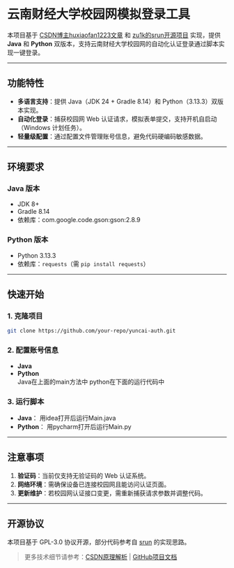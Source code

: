 # 云南财经大学校园网模拟登录工具

本项目基于 [CSDN博主huxiaofan1223文章](https://blog.csdn.net/qq_41797946/article/details/89417722) 和 [zu1k的srun开源项目](https://github.com/zu1k/srun) 实现，提供 **Java** 和 **Python** 双版本，支持云南财经大学校园网的自动化认证登录通过脚本实现一键登录。

---

## 功能特性
- **多语言支持**：提供 Java（JDK 24 + Gradle 8.14）和 Python（3.13.3）双版本实现。
- **自动化登录**：捕获校园网 Web 认证请求，模拟表单提交，支持开机自启动（Windows 计划任务）。
- **轻量级配置**：通过配置文件管理账号信息，避免代码硬编码敏感数据。
---

## 环境要求
### Java 版本
- JDK 8+
- Gradle 8.14
- 依赖库：com.google.code.gson:gson:2.8.9

### Python 版本
- Python 3.13.3
- 依赖库：`requests`（需 `pip install requests`）

---

## 快速开始
### 1. 克隆项目
```bash
git clone https://github.com/your-repo/yuncai-auth.git
```

### 2. 配置账号信息
- **Java**
- **Python**<br>
Java在上面的main方法中
python在下面的运行代码中

### 3. 运行脚本
- **Java**：
用idea打开后运行Main.java
- **Python**：
用pycharm打开后运行Main.py
---

## 注意事项
1. **验证码**：当前仅支持无验证码的 Web 认证系统。
2. **网络环境**：需确保设备已连接校园网且能访问认证页面。
3. **更新维护**：若校园网认证接口变更，需重新捕获请求参数并调整代码。

---

## 开源协议
本项目基于 GPL-3.0 协议开源，部分代码参考自 [srun](https://github.com/zu1k/srun) 的实现思路。

> 更多技术细节请参考：[CSDN原理解析](https://blog.csdn.net/qq_41797946/article/details/89417722) | [GitHub项目文档](https://github.com/zu1k/srun)
``` 